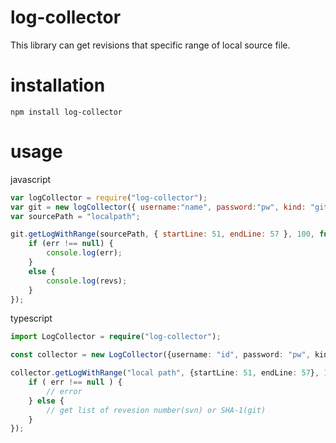 # log-collector

This library can get revisions that specific range of local source file.

# installation
```
npm install log-collector
```

# usage

javascript
```javascript
var logCollector = require("log-collector");
var git = new logCollector({ username:"name", password:"pw", kind: "git"});
var sourcePath = "localpath";

git.getLogWithRange(sourcePath, { startLine: 51, endLine: 57 }, 100, function (err, revs) {
    if (err !== null) {
        console.log(err);
    }
    else {
        console.log(revs);
    }
});
```

typescript
```typescript
import LogCollector = require("log-collector");

const collector = new LogCollector({username: "id", password: "pw", kind: "git or svn"});

collector.getLogWithRange("local path", {startLine: 51, endLine: 57}, 100, (err: string|null, revs: string[]) => {
    if ( err !== null ) {
        // error
    } else {
        // get list of revesion number(svn) or SHA-1(git)
    }
});
```


